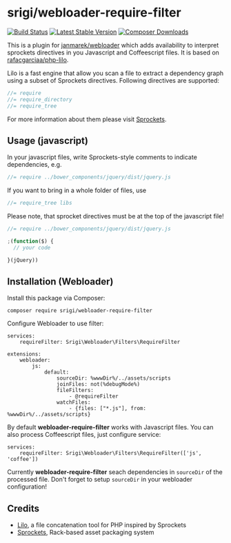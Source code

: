 # srigi/webloader-require-filter

[![Build Status](https://api.travis-ci.org/srigi/webloader-require-filter.svg?branch=master&style=flat)](https://travis-ci.org/srigi/webloader-require-filter)
[![Latest Stable Version](https://img.shields.io/packagist/v/srigi/webloader-require-filter.svg?style=flat)](https://packagist.org/packages/srigi/webloader-require-filter)
[![Composer Downloads](https://img.shields.io/packagist/dt/srigi/webloader-require-filter.svg?style=flat)](https://packagist.org/packages/srigi/webloader-require-filter)

This is a plugin for [janmarek/webloader](https://github.com/janmarek/webloader) which adds availability to interpret sprockets directives in you Javascript and Coffeescript files. It is based on [rafacgarciaa/php-lilo](https://github.com/rafacgarciaa/php-lilo).

Lilo is a fast engine that allow you scan a file to extract a dependency graph using a subset of Sprockets directives. Following directives are supported:

```js
//= require
//= require_directory
//= require_tree
```

For more information about them please visit [Sprockets](https://github.com/rails/sprockets).

## Usage (javascript)

In your javascript files, write Sprockets-style comments to indicate dependencies, e.g.

```js
//= require ../bower_components/jquery/dist/jquery.js
```

If you want to bring in a whole folder of files, use

```js
//= require_tree libs
```

Please note, that sprocket directives must be at the top of the javascript file!

```js
//= require ../bower_components/jquery/dist/jquery.js

;(function($) {
  // your code

}(jQuery))
```

## Installation (Webloader)

Install this package via Composer:

    composer require srigi/webloader-require-filter

Configure Webloader to use filter:

    services:
        requireFilter: Srigi\Webloader\Filters\RequireFilter

    extensions:
        webloader:
            js:
                default:
                    sourceDir: %wwwDir%/../assets/scripts
                    joinFiles: not(%debugMode%)
                    fileFilters:
                        - @requireFilter
                    watchFiles:
                        - {files: ["*.js"], from: %wwwDir%/../assets/scripts}

By default **webloader-require-filter** works with Javascript files. You can also process Coffeescript files, just configure service:

    services:
        requireFilter: Srigi\Webloader\Filters\RequireFilter(['js', 'coffee'])

Currently **webloader-require-filter** seach dependencies in `sourceDir` of the processed file. Don't forget to setup `sourceDir` in your webloader configuration!

## Credits
- [Lilo](https://github.com/rafacgarciaa/php-lilo), a file concatenation tool for PHP inspired by Sprockets
- [Sprockets](https://github.com/rails/sprockets), Rack-based asset packaging system
